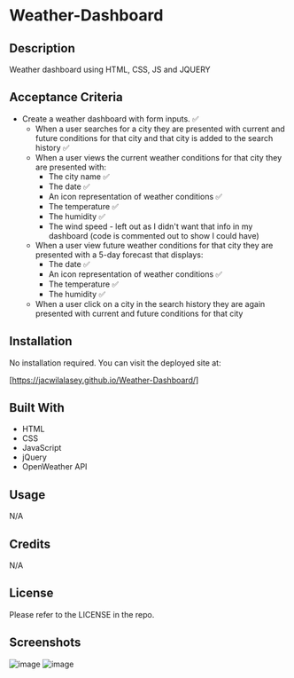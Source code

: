 # Weather-Dashboard

## Description

Weather dashboard using HTML, CSS, JS and JQUERY

## Acceptance Criteria

* Create a weather dashboard with form inputs. ✅
  * When a user searches for a city they are presented with current and future conditions for that city and that city is added to the search history ✅
  * When a user views the current weather conditions for that city they are presented with:
    * The city name ✅
    * The date ✅
    * An icon representation of weather conditions ✅
    * The temperature ✅
    * The humidity ✅
    * The wind speed - left out as I didn't want that info in my dashboard (code is commented out to show I could have)
  * When a user view future weather conditions for that city they are presented with a 5-day forecast that displays:
    * The date ✅
    * An icon representation of weather conditions ✅
    * The temperature ✅
    * The humidity ✅
  * When a user click on a city in the search history they are again presented with current and future conditions for that city

## Installation

No installation required.  You can visit the deployed site at:

[https://jacwilalasey.github.io/Weather-Dashboard/]

## Built With

- HTML
- CSS
- JavaScript
- jQuery
- OpenWeather API

## Usage

N/A

## Credits

N/A

## License

Please refer to the LICENSE in the repo.

## Screenshots
![image](https://user-images.githubusercontent.com/92437517/216448888-54aac8aa-1c09-4bda-9328-e93627e0d6ee.png)
![image](https://user-images.githubusercontent.com/92437517/216448930-502446e0-234b-4f89-9ec4-8f5f2ea1a651.png)



